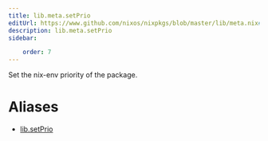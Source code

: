 ```yaml
---
title: lib.meta.setPrio
editUrl: https://www.github.com/nixos/nixpkgs/blob/master/lib/meta.nix#L66C13
description: lib.meta.setPrio
sidebar:

    order: 7
---
```


Set the nix-env priority of the package.


# Aliases

- [lib.setPrio](/nix-doc-comments/reference/lib/lib-setPrio)



